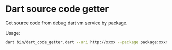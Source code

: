 # Dart source code getter

Get source code from debug dart vm service by package.

Usage:

```bash
dart bin/dart_code_getter.dart --uri http://xxxx --package package:xxxx --output xxxx
```